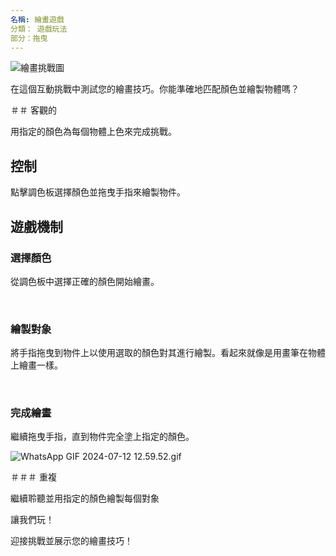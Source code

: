 ```yaml
---
名稱: 繪畫遊戲
分類： 遊戲玩法
部分：拖曳
---
```

![繪畫挑戰圖](https://help.Studycat.com/hc/article_attachments/34823177517721)


在這個互動挑戰中測試您的繪畫技巧。你能準確地匹配顏色並繪製物體嗎？


＃＃ 客觀的


用指定的顏色為每個物體上色來完成挑戰。


## 控制


點擊調色板選擇顏色並拖曳手指來繪製物件。


## 遊戲機制


### 選擇顏色


從調色板中選擇正確的顏色開始繪畫。


 


### 繪製對象


將手指拖曳到物件上以使用選取的顏色對其進行繪製。看起來就像是用畫筆在物體上繪畫一樣。


 


### 完成繪畫


繼續拖曳手指，直到物件完全塗上指定的顏色。


![WhatsApp GIF 2024-07-12 12.59.52.gif](https://help.Studycat.com/hc/article_attachments/34967665665945)


＃＃＃ 重複


繼續聆聽並用指定的顏色繪製每個對象


讓我們玩！


迎接挑戰並展示您的繪畫技巧！